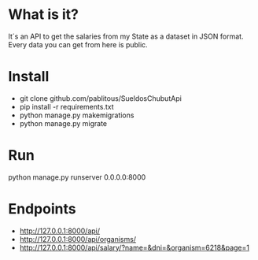 # What is it?
It´s an API to get the salaries from my State as a dataset in JSON format.
Every data you can get from here is public.

# Install
- git clone github.com/pablitous/SueldosChubutApi
- pip install -r requirements.txt
- python manage.py makemigrations
- python manage.py migrate

  
# Run
python manage.py runserver 0.0.0.0:8000


# Endpoints
- http://127.0.0.1:8000/api/
- http://127.0.0.1:8000/api/organisms/
- http://127.0.0.1:8000/api/salary/?name=&dni=&organism=6218&page=1

